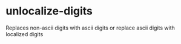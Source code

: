 # unlocalize-digits

Replaces non-ascii digits with ascii digits or replace ascii digits with localized digits
